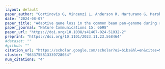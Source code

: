 ```yaml
---
layout: default
paper_author: "Cortinovis G, Vincenzi L, Anderson R, Marturano G, Marsh JI, Bayer PE, Rocchetti L, Frascarelli G, Lanzavecchia G, Pieri A, Benazzo A, Bellucci E, Di Vittori V, Nanni L, Ferreira Fernández JJ, Rosatto M, Aguilar OM, Morrell PL, Rodriguez M, Gioia T, Neumann K, Alvarez Diaz JC, Gratias-Weill A, Klopp C, Geffroy V, Bitocchi E, Delledonne M, Edwards D, Papa R"
date: "2024-08-07"
paper_title: "Adaptive gene loss in the common bean pan-genome during range expansion and domestication"
paper_journal: "Nature Communications 15: 6698"
paper_url: "https://doi.org/10.1038/s41467-024-51032-2"
preprint: "https://doi.org/10.1101/2023.11.23.568464"
#dataset: ""
#github: ""
citation_url: "https://scholar.google.com/scholar?oi=bibs&hl=en&cites=9633755813339728034"
cluster: "9633755813339728034"
num_citations: "4"
---
```

